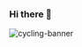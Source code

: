 ### Hi there 👋

<img src="https://res.cloudinary.com/daq5feofb/image/upload/v1702118043/Joshua_Mayhew_1_axjzq3.png" 
alt="cycling-banner" style="width:auto; height:auto" />

<!--
**jmayheww/jmayheww** is a ✨ _special_ ✨ repository because its `README.md` (this file) appears on your GitHub profile.

Here are some ideas to get you started:

- 🔭 I’m currently working on ...
- 🌱 I’m currently learning ...
- 👯 I’m looking to collaborate on ...
- 🤔 I’m looking for help with ...
- 💬 Ask me about ...
- 📫 How to reach me: ...
- 😄 Pronouns: ...
- ⚡ Fun fact: ...
-->
